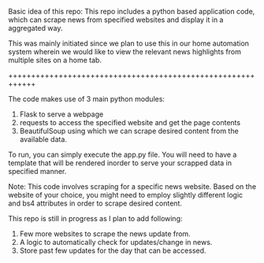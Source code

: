 Basic idea of this repo: This repo includes a python based application code, which can scrape news from specified websites and display it in a aggregated way.

This was mainly initiated since we plan to use this in our home automation system wherein we would like to view the relevant news highlights from multiple sites on a home tab.

++++++++++++++++++++++++++++++++++++++++++++++++++++++++++++

The code makes use of 3 main python modules:

1) Flask to serve a webpage
2) requests to access the specified website and get the page contents
3) BeautifulSoup using which we can scrape desired content from the available data.

To run, you can simply execute the app.py file. You will need to have a template that will be rendered inorder to serve your scrapped data in specified manner.

Note: This code involves scraping for a specific news website. Based on the website of your choice, you might need to employ slightly different logic and bs4 attributes in order to scrape desired content.

This repo is still in progress as I plan to add following:

1) Few more websites to scrape the news update from.
2) A logic to automatically check for updates/change in news.
3) Store past few updates for the day that can be accessed.